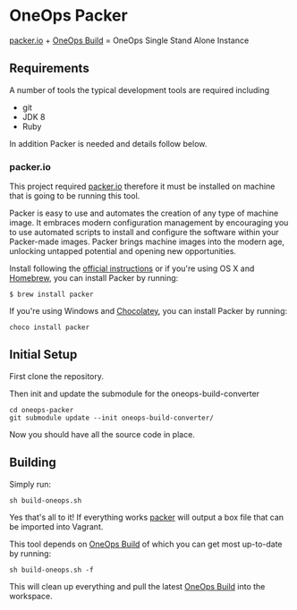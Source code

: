 # OneOps Packer 

[packer.io](https://www.packer.io/) + [OneOps Build](https://github.com/oneops/oneops-build-converter) = OneOps Single Stand Alone Instance


## Requirements

A number of tools the typical development tools are required including

- git
- JDK 8
- Ruby

In addition Packer is needed and details follow below.

### packer.io

This project required [packer.io](https://www.packer.io) therefore it must be
installed on machine that is going to be running this tool.

Packer is easy to use and automates the creation of any type of machine
image. It embraces modern configuration management by encouraging you to use
automated scripts to install and configure the software within your Packer-made
images. Packer brings machine images into the modern age, unlocking untapped
potential and opening new opportunities.

Install following the [official instructions](https://www.packer.io/intro/getting-started/install.html) or 
if you're using OS X and [Homebrew](https://brew.sh), you can install Packer by running:

```
$ brew install packer
```

If you're using Windows and [Chocolatey](http://chocolatey.org/), you can install Packer by running:
```
choco install packer
```
## Initial Setup

First clone the repository.

Then init and update the submodule for the oneops-build-converter

```
cd oneops-packer
git submodule update --init oneops-build-converter/
```

Now you should have all the source code in place.

## Building

Simply run:

```
sh build-oneops.sh
```

Yes that's all to it!  If everything works [packer](https://packer.io) will
output a box file that can be imported into Vagrant.

This tool depends on
[OneOps Build](https://github.com/oneops/oneops-build-converter) of which you
can get most up-to-date by running:

```
sh build-oneops.sh -f
```

This will clean up everything and pull the latest
[OneOps Build](https://github.com/oneops/oneops-build-converter) into the
workspace.

